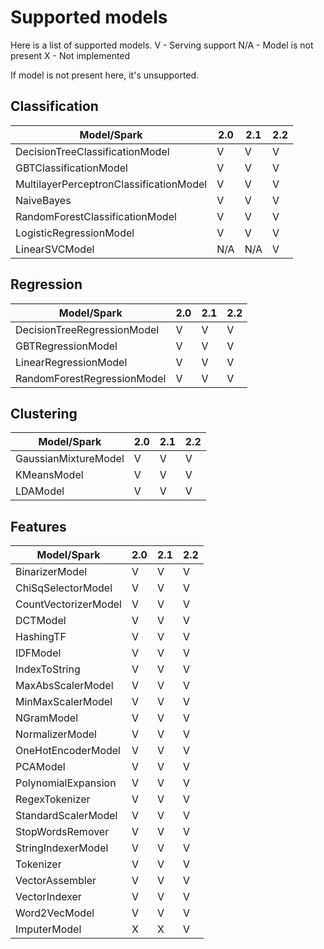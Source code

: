 # Supported models

Here is a list of supported models.
V - Serving support
N/A - Model is not present
X - Not implemented

If model is not present here, it's unsupported.

## Classification

Model/Spark                              |    2.0    |    2.1    |   2.2
-----------------------------------------|-----------|-----------|----------
DecisionTreeClassificationModel          |     V     |     V     |    V
GBTClassificationModel                   |     V     |     V     |    V
MultilayerPerceptronClassificationModel  |     V     |     V     |    V
NaiveBayes                               |     V     |     V     |    V
RandomForestClassificationModel          |     V     |     V     |    V
LogisticRegressionModel                  |     V     |     V     |    V
LinearSVCModel                           |    N/A    |    N/A    |    V


## Regression

Model/Spark                              |    2.0    |    2.1    |   2.2
-----------------------------------------|-----------|-----------|----------
DecisionTreeRegressionModel              |     V     |     V     |    V
GBTRegressionModel                       |     V     |     V     |    V
LinearRegressionModel                    |     V     |     V     |    V
RandomForestRegressionModel              |     V     |     V     |    V


## Clustering

Model/Spark             |    2.0    |    2.1    |   2.2
------------------------|-----------|-----------|----------
GaussianMixtureModel    |     V     |     V     |    V
KMeansModel             |     V     |     V     |    V
LDAModel                |     V     |     V     |    V

## Features

Model/Spark            |    2.0    |    2.1    |   2.2
-----------------------|-----------|-----------|----------
BinarizerModel         |     V     |     V     |    V
ChiSqSelectorModel     |     V     |     V     |    V
CountVectorizerModel   |     V     |     V     |    V
DCTModel               |     V     |     V     |    V
HashingTF              |     V     |     V     |    V
IDFModel               |     V     |     V     |    V
IndexToString          |   V       |   V       |    V
MaxAbsScalerModel      |   V       |   V       |    V
MinMaxScalerModel      |   V       |   V       |    V
NGramModel             |   V       |   V       |    V
NormalizerModel        |   V       |   V       |    V
OneHotEncoderModel     |   V       |   V       |    V
PCAModel               |   V       |   V       |    V
PolynomialExpansion    |   V       |   V       |    V
RegexTokenizer         |   V       |   V       |    V
StandardScalerModel    |   V       |   V       |    V
StopWordsRemover       |   V       |   V       |    V
StringIndexerModel     |   V       |   V       |    V
Tokenizer              |   V       |   V       |    V
VectorAssembler        |   V       |   V       |    V
VectorIndexer          |   V       |   V       |    V
Word2VecModel          |   V       |   V       |    V
ImputerModel           |   X       |   X       |    V

